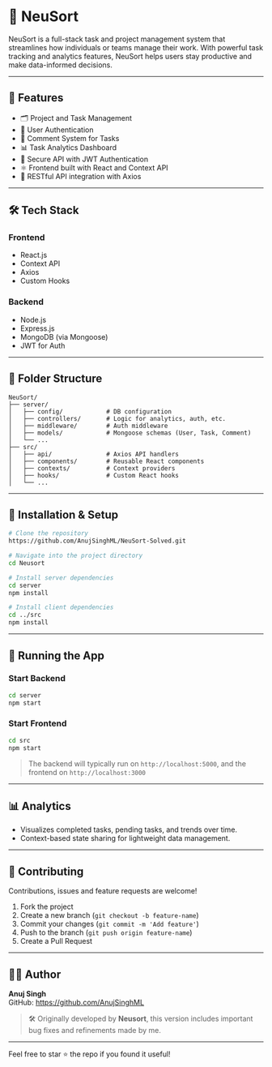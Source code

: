 # 🧠 NeuSort

NeuSort is a full-stack task and project management system that streamlines how individuals or teams manage their work. With powerful task tracking and analytics features, NeuSort helps users stay productive and make data-informed decisions.

---

## 🚀 Features

- 🗂️ Project and Task Management
- 👤 User Authentication
- 💬 Comment System for Tasks
- 📊 Task Analytics Dashboard
- 🔐 Secure API with JWT Authentication
- ⚛️ Frontend built with React and Context API
- 🔄 RESTful API integration with Axios

---

## 🛠️ Tech Stack

### Frontend
- React.js
- Context API
- Axios
- Custom Hooks

### Backend
- Node.js
- Express.js
- MongoDB (via Mongoose)
- JWT for Auth

---

## 📁 Folder Structure

```
NeuSort/
├── server/
│   ├── config/            # DB configuration
│   ├── controllers/       # Logic for analytics, auth, etc.
│   ├── middleware/        # Auth middleware
│   ├── models/            # Mongoose schemas (User, Task, Comment)
│   └── ...
├── src/
│   ├── api/               # Axios API handlers
│   ├── components/        # Reusable React components
│   ├── contexts/          # Context providers
│   ├── hooks/             # Custom React hooks
│   └── ...
```

---

## 🧩 Installation & Setup

```bash
# Clone the repository
https://github.com/AnujSinghML/NeuSort-Solved.git

# Navigate into the project directory
cd Neusort

# Install server dependencies
cd server
npm install

# Install client dependencies
cd ../src
npm install
```

---

## 🧪 Running the App

### Start Backend
```bash
cd server
npm start
```

### Start Frontend
```bash
cd src
npm start
```

> The backend will typically run on `http://localhost:5000`, and the frontend on `http://localhost:3000`

---

## 📊 Analytics
- Visualizes completed tasks, pending tasks, and trends over time.
- Context-based state sharing for lightweight data management.

---

## 🤝 Contributing

Contributions, issues and feature requests are welcome!

1. Fork the project
2. Create a new branch (`git checkout -b feature-name`)
3. Commit your changes (`git commit -m 'Add feature'`)
4. Push to the branch (`git push origin feature-name`)
5. Create a Pull Request

---

## 👨‍💻 Author

**Anuj Singh**  
GitHub: https://github.com/AnujSinghML
> 🛠 Originally developed by **Neusort**, this version includes important bug fixes and refinements made by me.
---

Feel free to star ⭐ the repo if you found it useful!

